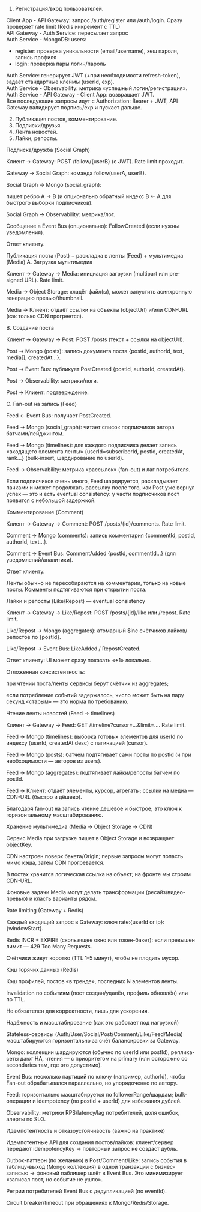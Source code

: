 1. Регистрация/вход пользователей.

Client App - API Gateway: запрос /auth/register или /auth/login. Сразу проверяет rate limit (Redis инкремент с TTL)  
API Gateway - Auth Service: пересылает запрос  
Auth Service - MongoDB: users:
- register: проверка уникальности (email/username), хеш пароля, запись профиля
- login: проверка пары логин/пароль

Auth Service: генерирует JWT (+при необходимости refresh-token), задаёт стандартные клеймы (userId, exp).  
Auth Service - Observability: метрика «успешный логин/регистрация».  
Auth Service - API Gateway - Client App: возвращает JWT.  
Все последующие запросы идут с Authorization: Bearer + JWT, API Gateway валидирует подпись/exp и пускает дальше.  

2. Публикация постов, комментирование.
3. Подписки/друзья.
4. Лента новостей.
5. Лайки, репосты.


Подписка/дружба (Social Graph)

Клиент → Gateway: POST /follow/{userB} (с JWT). Rate limit проходит.

Gateway → Social Graph: команда follow(userA, userB).

Social Graph → Mongo (social_graph):

пишет ребро A → B (и опционально обратный индекс B ← A для быстрого выборки подписчиков).

Social Graph → Observability: метрика/лог.

Сообщение в Event Bus (опционально): FollowCreated (если нужны уведомления).

Ответ клиенту.

Публикация поста (Post) + раскладка в ленты (Feed) + мультимедиа (Media)
A. Загрузка мультимедиа

Клиент → Gateway → Media: инициация загрузки (multipart или pre-signed URL). Rate limit.

Media → Object Storage: кладёт файл(ы), может запустить асинхронную генерацию превью/thumbnail.

Media → Клиент: отдаёт ссылки на объекты (objectUrl) и/или CDN-URL (как только CDN прогреется).

B. Создание поста

Клиент → Gateway → Post: POST /posts (текст + ссылки на objectUrl).

Post → Mongo (posts): запись документа поста {postId, authorId, text, media[], createdAt…}.

Post → Event Bus: публикует PostCreated {postId, authorId, createdAt}.

Post → Observability: метрики/логи.

Post → Клиент: подтверждение.

C. Fan-out на запись (Feed)

Feed ← Event Bus: получает PostCreated.

Feed → Mongo (social_graph): читает список подписчиков автора батчами/пейджингом.

Feed → Mongo (timelines): для каждого подписчика делает запись «входящего элемента ленты»
{userId=subscriberId, postId, createdAt, rank…} (bulk-insert, шардирование по userId).

Feed → Observability: метрика «рассылок» (fan-out) и лаг потребителя.

Если подписчиков очень много, Feed шардируется, раскладывает пачками и может продолжать рассылку после того, как Post уже вернул успех — это и есть eventual consistency: у части подписчиков пост появится с небольшой задержкой.

Комментирование (Comment)

Клиент → Gateway → Comment: POST /posts/{id}/comments. Rate limit.

Comment → Mongo (comments): запись комментария {commentId, postId, authorId, text…}.

Comment → Event Bus: CommentAdded {postId, commentId…} (для уведомлений/аналитики).

Ответ клиенту.

Ленты обычно не пересобираются на комментарии, только на новые посты. Комменты подтягиваются при открытии поста.

Лайки и репосты (Like/Repost) — eventual consistency

Клиент → Gateway → Like/Repost: POST /posts/{id}/like или /repost. Rate limit.

Like/Repost → Mongo (aggregates): атомарный $inc счётчиков лайков/репостов по {postId}.

Like/Repost → Event Bus: LikeAdded / RepostCreated.

Ответ клиенту: UI может сразу показать «+1» локально.

Отложенная консистентность:

при чтении поста/ленты сервисы берут счётчик из aggregates;

если потребление событий задержалось, число может быть на пару секунд «старым» — это норма по требованию.

Чтение ленты новостей (Feed → timelines)

Клиент → Gateway → Feed: GET /timeline?cursor=…&limit=…. Rate limit.

Feed → Mongo (timelines): выборка готовых элементов для userId по индексу (userId, createdAt desc) с пагинацией (cursor).

Feed → Mongo (posts): батчем подтягивает сами посты по postId (и при необходимости — авторов из users).

Feed → Mongo (aggregates): подтягивает лайки/репосты батчем по postId.

Feed → Клиент: отдаёт элементы, курсор, агрегаты; ссылки на медиа — CDN-URL (быстро и дёшево).

Благодаря fan-out на запись чтение дешёвое и быстрое; это ключ к горизонтальному масштабированию.

Хранение мультимедиа (Media → Object Storage → CDN)

Сервис Media при загрузке пишет в Object Storage и возвращает objectKey.

CDN настроен поверх бакета/Origin; первые запросы могут попасть мимо кэша, затем CDN прогревается.

В постах хранится логическая ссылка на объект; на фронте мы строим CDN-URL.

Фоновые задачи Media могут делать трансформации (ресайз/видео-превью) и класть варианты рядом.

Rate limiting (Gateway + Redis)

Каждый входящий запрос в Gateway: ключ rate:{userId or ip}:{windowStart}.

Redis INCR + EXPIRE (скользящее окно или токен-бакет): если превышен лимит — 429 Too Many Requests.

Счётчики живут коротко (TTL 1–5 минут), чтобы не плодить мусор.

Кэш горячих данных (Redis)

Кэш профилей, постов «в тренде», последних N элементов ленты.

Invalidation по событиям (пост создан/удалён, профиль обновлён) или по TTL.

Не обязателен для корректности, лишь для ускорения.

Надёжность и масштабирование (как это работает под нагрузкой)

Stateless-сервисы (Auth/User/Social/Post/Comment/Like/Feed/Media) масштабируются горизонтально за счёт балансировки за Gateway.

Mongo: коллекции шардируются (обычно по userId или postId), реплика-сеты дают HA, чтения — с приоритетом на primary (или осторожно со secondaries там, где это допустимо).

Event Bus: несколько партиций по ключу (например, authorId), чтобы Fan-out обрабатывался параллельно, но упорядоченно по автору.

Feed: горизонтально масштабируется по followerRange/шардам; bulk-операции и idempotency (по postId + userId) для избежания дублей.

Observability: метрики RPS/latency/lag потребителей, доля ошибок, алерты по SLO.

Идемпотентность и отказоустойчивость (важно на практике)

Идемпотентные API для создания постов/лайков: клиент/сервер передают idempotencyKey → повторный запрос не создаст дубль.

Outbox-паттерн (по желанию) в Post/Comment/Like: запись события в таблицу-выход (Mongo коллекция) в одной транзакции с бизнес-записью → фоновый паблишер шлёт в Event Bus. Это минимизирует «записал пост, но событие не ушло».

Ретрии потребителей Event Bus с дедупликацией (по eventId).

Circuit breaker/timeout при обращениях к Mongo/Redis/Storage.
